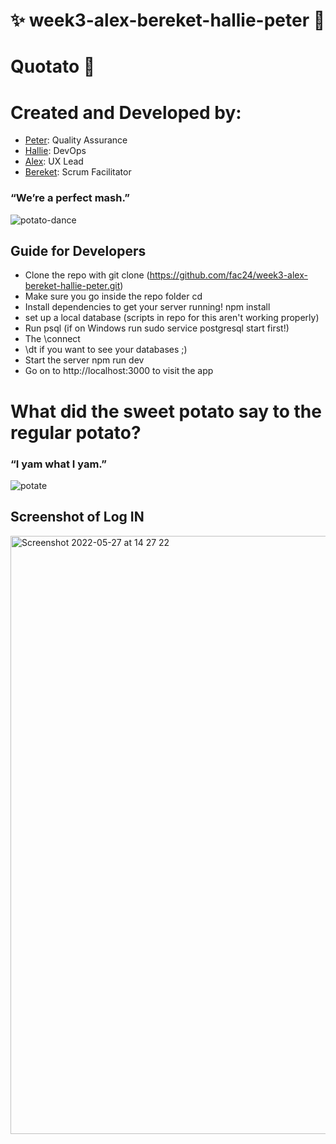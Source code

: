 # ✨ week3-alex-bereket-hallie-peter 🍠

# Quotato 🥔

# Created and Developed by:

  - [Peter](https://github.com/PJSalter): Quality Assurance
  - [Hallie](https://github.com/vasystus): DevOps
  - [Alex](https://github.com/lascellesabercrombie): UX Lead
  - [Bereket](https://github.com/Bereketmebrahtu): Scrum Facilitator

### “We’re a perfect mash.”
  
  
![potato-dance](https://user-images.githubusercontent.com/45575016/170696206-4b087d60-6d0a-49a1-8731-d58af2caafa5.gif)

## Guide for Developers

- Clone the repo with git clone (https://github.com/fac24/week3-alex-bereket-hallie-peter.git)
- Make sure you go inside the repo folder cd <the-repo-folder>
- Install dependencies to get your server running! npm install
- set up a local database (scripts in repo for this aren't working properly)
- Run psql (if on Windows run sudo service postgresql start first!)
- The \connect <name of your local database>
- \dt if you want to see your databases ;)
- Start the server npm run dev
- Go on to http://localhost:3000 to visit the app


# What did the sweet potato say to the regular potato?
  ### “I yam what I yam.”
  
  
![potate](https://user-images.githubusercontent.com/45575016/170697187-215fa231-cedc-49b0-ab70-a8facf567a23.gif)


## Screenshot of Log IN

<img width="957" alt="Screenshot 2022-05-27 at 14 27 22" src="https://user-images.githubusercontent.com/45575016/170708913-a6001f16-d20d-449e-9e82-323e9ef56927.png">
